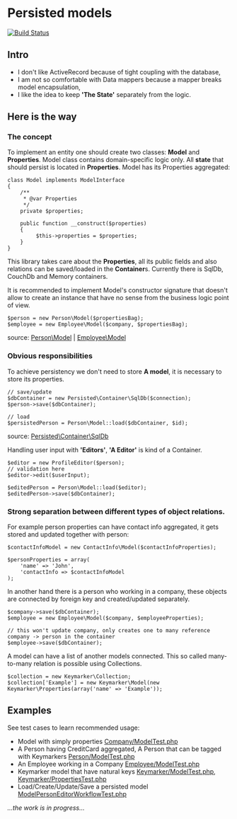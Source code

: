 Persisted models
================

[![Build Status](https://travis-ci.org/Magomogo/persisted-models.png?branch=master)](https://travis-ci.org/Magomogo/persisted-models)

Intro
-----

- I don't like ActiveRecord because of tight coupling with the database,
- I am not so comfortable with Data mappers because a mapper breaks model encapsulation,
- I like the idea to keep **'The State'** separately from the logic.

Here is the way
---------------

### The concept

To implement an entity one should create two classes: **Model** and **Properties**. Model class contains domain-specific
logic only. All **state** that should persist is located in **Properties**. Model has its Properties aggregated:

    class Model implements ModelInterface
    {
        /**
         * @var Properties
         */
        private $properties;

        public function __construct($properties)
        {
             $this->properties = $properties;
        }
    }

This library takes care about the **Properties**, all its public fields and also relations can be saved/loaded in
the **Container**s. Currently there is SqlDb, CouchDb and Memory containers.

It is recommended to implement Model's constructor signature that doesn't allow to create an
instance that have no sense from the business logic point of view.

    $person = new Person\Model($propertiesBag);
    $employee = new Employee\Model($company, $propertiesBag);

source: [Person\Model](//github.com/Magomogo/persisted-models/blob/master/test/_classes/Magomogo/Persisted/Test/Person/Model.php "Person model")
 | [Employee\Model](//github.com/Magomogo/persisted-models/blob/master/test/_classes/Magomogo/Persisted/Test/Employee/Model.php "Employee model")

### Obvious responsibilities

To achieve persistency we don't need to store **A model**, it is necessary to store its properties.

    // save/update
    $dbContainer = new Persisted\Container\SqlDb($connection);
    $person->save($dbContainer);

    // load
    $persistedPerson = Person\Model::load($dbContainer, $id);

source: [Persisted\Container\SqlDb](//github.com/Magomogo/persisted-models/blob/master/lib/Magomogo/Persisted/Container/SqlDb.php "Database container")

Handling user input with **'Editors'**, **'A Editor'** is kind of a Container.

    $editor = new ProfileEditor($person);
    // validation here
    $editor->edit($userInput);

    $editedPerson = Person\Model::load($editor);
    $editedPerson->save($dbContainer);

### Strong separation between different types of object relations.

For example person properties can have contact info aggregated, it gets stored and updated together with person:

    $contactInfoModel = new ContactInfo\Model($contactInfoProperties);

    $personProperties = array(
        'name' => 'John',
        'contactInfo => $contactInfoModel
    );

In another hand there is a person who working in a company, these objects are connected by foreign key and
created/updated separately.

    $company->save($dbContainer);
    $employee = new Employee\Model($company, $employeeProperties);

    // this won't update company, only creates one to many reference company -> person in the container
    $employee->save($dbContainer);

A model can have a list of another models connected. This so called many-to-many relation is possible using
Collections.

    $collection = new Keymarker\Collection;
    $collection['Example'] = new Keymarker\Model(new Keymarker\Properties(array('name' => 'Example'));

Examples
--------

See test cases to learn recommended usage:

- Model with simply properties [Company/ModelTest.php](//github.com/Magomogo/persisted-models/blob/master/test/Company/ModelTest.php)
- A Person having CreditCard aggregated, A Person that can be tagged with Keymarkers
 [Person/ModelTest.php](//github.com/Magomogo/persisted-models/blob/master/test/Person/ModelTest.php)
- An Employee working in a Company [Employee/ModelTest.php](//github.com/Magomogo/persisted-models/blob/master/test/Employee/ModelTest.php)
- Keymarker model that have natural keys
 [Keymarker/ModelTest.php](//github.com/Magomogo/persisted-models/blob/master/test/Keymarker/ModelTest.php),
 [Keymarker/PropertiesTest.php](//github.com/Magomogo/persisted-models/blob/master/test/Keymarker/PropertiesTest.php)
- Load/Create/Update/Save a persisted model [ModelPersonEditorWorkflowTest.php](//github.com/Magomogo/persisted-models/blob/master/test/ModelPersonEditorWorkflowTest.php)

*...the work is in progress...*
